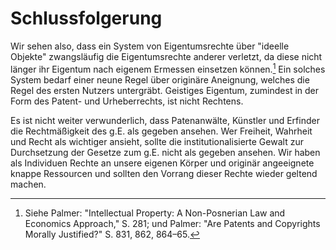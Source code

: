 Schlussfolgerung
================

Wir sehen also, dass ein System von Eigentumsrechte über "ideelle
Objekte" zwangsläufig die Eigentumsrechte anderer verletzt, da diese
nicht länger ihr Eigentum nach eigenem Ermessen einsetzen können.[^121]
Ein solches System bedarf einer neune Regel über originäre Aneignung,
welches die Regel des ersten Nutzers untergräbt. Geistiges Eigentum,
zumindest in der Form des Patent- und Urheberrechts, ist nicht Rechtens.

[^121]: Siehe Palmer: "Intellectual Property: A Non-Posnerian Law and
    Economics Approach," S. 281; und Palmer: "Are Patents and Copyrights
    Morally Justified?" S. 831, 862, 864–65.

Es ist nicht weiter verwunderlich, dass Patenanwälte, Künstler und
Erfinder die Rechtmäßigkeit des g.E. als gegeben ansehen. Wer Freiheit,
Wahrheit und Recht als wichtiger ansieht, sollte die
institutionalisierte Gewalt zur Durchsetzung der Gesetze zum g.E. nicht
als gegeben ansehen. Wir haben als Individuen Rechte an unsere eigenen
Körper und originär angeeignete knappe Ressourcen und sollten den
Vorrang dieser Rechte wieder geltend machen.


